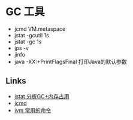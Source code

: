 # GC 工具

- jcmd <pid> VM.metaspace 
- jstat -gcutil <pid> 1s
- jstat -gc <pid> 1s
- jps -v
- jinfo <pid>
- java -XX:+PrintFlagsFinal 打印Java的默认参数


## Links

- [jstat 分析GC+内存占用](https://www.cnblogs.com/StarbucksBoy/p/11342188.html)
- [jcmd](https://www.cnblogs.com/webor2006/p/10669472.html)
- [jvm 常用的命令](https://www.cnblogs.com/duanxz/p/6115722.html)